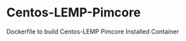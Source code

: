 Centos-LEMP-Pimcore
===================

Dockerfile to build Centos-LEMP Pimcore Installed Container
